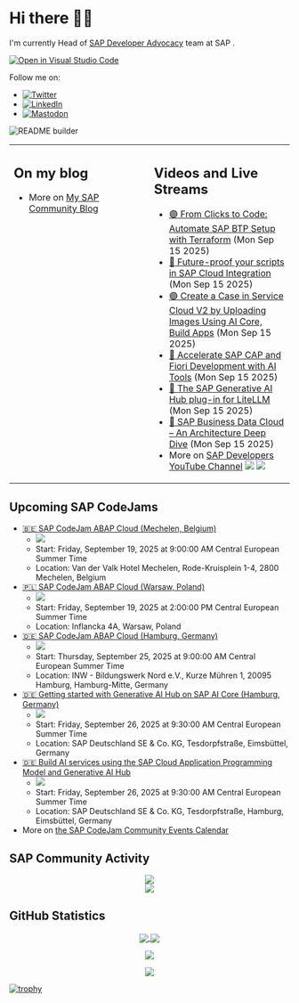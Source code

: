 
# Hi there 👋🏼

I'm currently Head of [SAP Developer Advocacy](https://developers.sap.com/developer-advocates.html) team at SAP .

[![Open in Visual Studio Code](https://img.shields.io/badge/Made%20for-VSCode-1f425f.svg)](https://github.dev/jung-thomas/jung-thomas)

Follow me on:
- <a href="https://twitter.com/thomas_jung"><img alt="Twitter" src="https://img.shields.io/badge/thomas_jung-%231DA1F2.svg?style=for-the-badge&logo=Twitter&logoColor=white"/></a>
- <a href="https://www.linkedin.com/in/thomasjungsap/"><img alt="LinkedIn" src="https://img.shields.io/badge/linkedin-%230077B5.svg?style=for-the-badge&logo=linkedin&logoColor=white"/></a>
- <a rel="me" href="https://mastodon.cloud/@thomas_jung"><img alt="Mastodon" src="https://img.shields.io/mastodon/follow/109262551990174478?domain=https%3A%2F%2Fmastodon.cloud%2F&style=social"/></a>

![README builder](https://github.com/jung-thomas/jung-thomas/workflows/README%20builder/badge.svg)

<table><tr><td valign="top" width="50%">
 
## On my blog
- More on [My SAP Community Blog](https://community.sap.com/t5/user/viewprofilepage/user-id/139)
</td>
  
<td valign="top" width="50%">
  
## Videos and Live Streams
- [🟣 From Clicks to Code: Automate SAP BTP Setup with Terraform](https://www.youtube.com/watch?v=1daQVSV_DGM) (Mon Sep 15 2025)
- [🔴 Future-proof your scripts in SAP Cloud Integration](https://www.youtube.com/watch?v=dckxEt1xenk) (Mon Sep 15 2025)
- [🟣 Create a Case in Service Cloud V2 by Uploading Images Using AI Core, Build Apps](https://www.youtube.com/watch?v=5UgP9JCKLDw) (Mon Sep 15 2025)
- [🔵 Accelerate SAP CAP and Fiori Development with AI Tools](https://www.youtube.com/watch?v=YKzEsg9uPZQ) (Mon Sep 15 2025)
- [🔵 The SAP Generative AI Hub plug-in for LiteLLM](https://www.youtube.com/watch?v=UZz6Eh2XOog) (Mon Sep 15 2025)
- [🔵 SAP Business Data Cloud – An Architecture Deep Dive](https://www.youtube.com/watch?v=X6TzLgtNjDI) (Mon Sep 15 2025)
- More on [SAP Developers YouTube Channel](https://www.youtube.com/channel/UCNfmelKDrvRmjYwSi9yvrMg) ![](https://img.shields.io/youtube/channel/views/UCNfmelKDrvRmjYwSi9yvrMg) ![](https://img.shields.io/youtube/channel/subscribers/UCNfmelKDrvRmjYwSi9yvrMg)
</td></tr></table>

## Upcoming SAP CodeJams
- [🇧🇪 SAP CodeJam ABAP Cloud (Mechelen, Belgium)](https://community.sap.com/t5/sap-codejam/sap-codejam-abap-cloud-mechelen-belgium/ev-p/14146229)
  - <img src="https://community.sap.com/t5/image/serverpage/image-id/283546i60B4ED144C931D48/image-size/thumb?v=v2&px=150" />
  - Start: Friday, September 19, 2025 at 9:00:00 AM Central European Summer Time
  - Location: Van der Valk Hotel Mechelen, Rode-Kruisplein 1-4, 2800 Mechelen, Belgium
- [🇵🇱 SAP CodeJam ABAP Cloud (Warsaw, Poland)](https://community.sap.com/t5/sap-codejam/sap-codejam-abap-cloud-warsaw-poland/ev-p/14146218)
  - <img src="https://community.sap.com/t5/image/serverpage/image-id/283545i375C9D53C9C253BE/image-size/thumb?v=v2&px=150" />
  - Start: Friday, September 19, 2025 at 2:00:00 PM Central European Summer Time
  - Location: Inflancka 4A, Warsaw, Poland
- [🇩🇪 SAP CodeJam ABAP Cloud (Hamburg, Germany)](https://community.sap.com/t5/sap-codejam/sap-codejam-abap-cloud-hamburg-germany/ev-p/14146237)
  - <img src="https://community.sap.com/t5/image/serverpage/image-id/283547i544A148B64B18ADA/image-size/thumb?v=v2&px=150" />
  - Start: Thursday, September 25, 2025 at 9:00:00 AM Central European Summer Time
  - Location: INW - Bildungswerk Nord e.V., Kurze Mühren 1, 20095 Hamburg, Hamburg-Mitte, Germany
- [🇩🇪 Getting started with Generative AI Hub on SAP AI Core (Hamburg, Germany)](https://community.sap.com/t5/sap-codejam/getting-started-with-generative-ai-hub-on-sap-ai-core-hamburg-germany/ev-p/14157908)
  - <img src="https://community.sap.com/t5/image/serverpage/image-id/289300i447B90F74EFAD486/image-size/thumb?v=v2&px=150" />
  - Start: Friday, September 26, 2025 at 9:30:00 AM Central European Summer Time
  - Location: SAP Deutschland SE & Co. KG, Tesdorpfstraße, Eimsbüttel, Germany
- [🇩🇪 Build AI services using the SAP Cloud Application Programming Model and Generative AI Hub](https://community.sap.com/t5/sap-codejam/build-ai-services-using-the-sap-cloud-application-programming-model-and/ev-p/14157903)
  - <img src="https://community.sap.com/t5/image/serverpage/image-id/289278iE98A963A76B147ED/image-size/thumb?v=v2&px=150" />
  - Start: Friday, September 26, 2025 at 9:30:00 AM Central European Summer Time
  - Location: SAP Deutschland SE & Co. KG, Tesdorpfstraße, Hamburg, Eimsbüttel, Germany
- More on [the SAP CodeJam Community Events Calendar](https://groups.community.sap.com/t5/sap-codejam/eb-p/codejam-events)

## SAP Community Activity
<p align = "center">
<a href="https://community.sap.com/t5/user/viewprofilepage/user-id/139">
  <img align="center" src="https://devrel-tools-prod-scn-badges-srv.cfapps.eu10.hana.ondemand.com/activity/139" />
</a>
</br>
<a href="https://community.sap.com/t5/user/viewprofilepage/user-id/139">
  <img align="center" src="https://devrel-tools-prod-scn-badges-srv.cfapps.eu10.hana.ondemand.com/showcaseBadges/139/1570/674/384/900/390" />
</a>
</p>

## GitHub Statistics
<p align = "center">
<a href="https://github.com/anuraghazra/github-readme-stats">
  <img align="center" src="https://github-readme-stats.vercel.app/api?username=jung-thomas&count_private=true&show_icons=true&theme=dark&line_height=27" />
</a>
<a href="https://github.com/anuraghazra/github-readme-stats">
  <img align="center" src="https://github-readme-stats.vercel.app/api/top-langs/?username=jung-thomas&show_icons=true&theme=dark" />
</a>
</p>

<p align = "center">
 <img  src="https://github-readme-streak-stats.herokuapp.com/?user=jung-thomas&show_icons=true&locale=en&layout=compact&theme=dark&line_height=0" />
</p> 

<p align = "center">
 <img src="https://activity-graph.herokuapp.com/graph?username=jung-thomas&theme=redical">
</p> 

[![trophy](https://github-profile-trophy.vercel.app/?username=jung-thomas&theme=onedark)](https://github.com/ryo-ma/github-profile-trophy)


